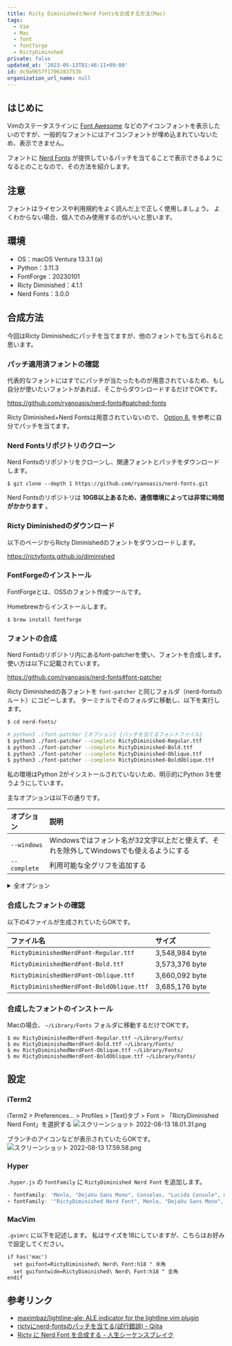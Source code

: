 ```yaml
---
title: Ricty DiminishedとNerd Fontsを合成する方法(Mac)
tags:
  - Vim
  - Mac
  - font
  - fontforge
  - RictyDiminshed
private: false
updated_at: '2023-05-13T01:46:11+09:00'
id: dc9a9657f1706283753b
organization_url_name: null
---
```

## はじめに

Vimのステータスラインに [Font Awesome](https://fontawesome.com/) などのアイコンフォントを表示したいのですが、一般的なフォントにはアイコンフォントが埋め込まれていないため、表示できません。

フォントに [Nerd Fonts](https://github.com/ryanoasis/nerd-fonts) が提供しているパッチを当てることで表示できるようになるとのことなので、その方法を紹介します。

## 注意

フォントはライセンスや利用規約をよく読んだ上で正しく使用しましょう。
よくわからない場合、個人でのみ使用するのがいいと思います。

## 環境

- OS：macOS Ventura 13.3.1 (a)
- Python：3.11.3
- FontForge：20230101
- Ricty Diminished：4.1.1
- Nerd Fonts：3.0.0

## 合成方法

今回はRicty Diminishedにパッチを当てますが、他のフォントでも当てられると思います。

### パッチ適用済フォントの確認

代表的なフォントにはすでにパッチが当たったものが用意されているため、もし自分が使いたいフォントがあれば、そこからダウンロードするだけでOKです。

https://github.com/ryanoasis/nerd-fonts#patched-fonts

Ricty Diminished+Nerd Fontsは用意されていないので、 [Option 8.](https://github.com/ryanoasis/nerd-fonts#option-8-patch-your-own-font) を参考に自分でパッチを当てます。

### Nerd Fontsリポジトリのクローン

Nerd Fontsのリポジトリをクローンし、関連フォントとパッチをダウンロードします。

```shell-session
$ git clone --depth 1 https://github.com/ryanoasis/nerd-fonts.git
```

Nerd Fontsのリポジトリは __10GB以上あるため、通信環境によっては非常に時間がかかります__ 。

### Ricty Diminishedのダウンロード

以下のページからRicty Diminishedのフォントをダウンロードします。

https://rictyfonts.github.io/diminished

### FontForgeのインストール

FontForgeとは、OSSのフォント作成ツールです。

Homebrewからインストールします。

```shell-session
$ brew install fontforge
```

### フォントの合成

Nerd Fontsのリポジトリ内にあるfont-patcherを使い、フォントを合成します。
使い方は以下に記載されています。

https://github.com/ryanoasis/nerd-fonts#font-patcher

Ricty Diminishedの各フォントを `font-patcher` と同じフォルダ（nerd-fontsのルート）にコピーします。
ターミナルでそのフォルダに移動し、以下を実行します。

```bash
$ cd nerd-fonts/

# python3 ./font-patcher {オプション} {パッチを当てるフォントファイル}
$ python3 ./font-patcher --complete RictyDiminished-Regular.ttf
$ python3 ./font-patcher --complete RictyDiminished-Bold.ttf
$ python3 ./font-patcher --complete RictyDiminished-Oblique.ttf
$ python3 ./font-patcher --complete RictyDiminished-BoldOblique.ttf
```

私の環境はPython 2がインストールされていないため、明示的にPython 3を使うようにしています。

主なオプションは以下の通りです。

|オプション|説明|
|:--|:--|
|`--windows`|Windowsではフォント名が32文字以上だと使えず、それを除外してWindowsでも使えるようにする|
|`--complete`|利用可能な全グリフを追加する|

<details><summary>全オプション</summary>

```shell-session
$ python3 ./font-patcher -h
Nerd Fonts Patcher v3.0.0 (4.3.1) (ff 20230101)
usage: font-patcher [-h] [-v] [-s] [-l] [-q] [-c] [--careful] [--removeligs]
                    [--postprocess [POSTPROCESS]]
                    [--configfile [CONFIGFILE]] [--custom [CUSTOM]]
                    [-ext [EXTENSION]] [-out [OUTPUTDIR]]
                    [--glyphdir [GLYPHDIR]] [--makegroups [{0,1,2,3,4,5,6}]]
                    [--variable-width-glyphs] [--has-no-italic]
                    [--progressbars | --no-progressbars]
                    [--debug [{0,1,2,3}]] [--dry]
                    [--xavgcharwidth [XAVGWIDTH]] [--fontawesome]
                    [--fontawesomeextension] [--fontlogos] [--octicons]
                    [--codicons] [--powersymbols] [--pomicons] [--powerline]
                    [--powerlineextra] [--material] [--weather]
                    font

Nerd Fonts Font Patcher: patches a given font with programming and development related glyphs

* Website: https://www.nerdfonts.com
* Version: 3.0.0
* Development Website: https://github.com/ryanoasis/nerd-fonts
* Changelog: https://github.com/ryanoasis/nerd-fonts/blob/-/changelog.md

positional arguments:
  font                  The path to the font to patch (e.g., Inconsolata.otf)

options:
  -h, --help            show this help message and exit
  -v, --version         show program's version number and exit
  -s, --mono, --use-single-width-glyphs
                        Whether to generate the glyphs as single-width not double-width (default is double-width)
  -l, --adjust-line-height
                        Whether to adjust line heights (attempt to center powerline separators more evenly)
  -q, --quiet, --shutup
                        Do not generate verbose output
  -c, --complete        Add all available Glyphs
  --careful             Do not overwrite existing glyphs if detected
  --removeligs, --removeligatures
                        Removes ligatures specificed in JSON configuration file
  --postprocess [POSTPROCESS]
                        Specify a Script for Post Processing
  --configfile [CONFIGFILE]
                        Specify a file path for JSON configuration file (see sample: src/config.sample.json)
  --custom [CUSTOM]     Specify a custom symbol font, all glyphs will be copied; absolute path suggested
  -ext [EXTENSION], --extension [EXTENSION]
                        Change font file type to create (e.g., ttf, otf)
  -out [OUTPUTDIR], --outputdir [OUTPUTDIR]
                        The directory to output the patched font file to
  --glyphdir [GLYPHDIR]
                        Path to glyphs to be used for patching
  --makegroups [{0,1,2,3,4,5,6}]
                        Use alternative method to name patched fonts (recommended)
  --variable-width-glyphs
                        Do not adjust advance width (no "overhang")
  --has-no-italic       Font family does not have Italic (but Oblique)
  --progressbars        Show percentage completion progress bars per Glyph Set (default)
  --no-progressbars     Don't show percentage completion progress bars per Glyph Set
  --debug [{0,1,2,3}]   Verbose mode (optional: 1=just to file; 2*=just to terminal; 3=display and file)
  --dry                 Do neither patch nor store the font, to check naming
  --xavgcharwidth [XAVGWIDTH]
                        Adjust xAvgCharWidth (optional: concrete value)

Symbol Fonts:
  --fontawesome         Add Font Awesome Glyphs (http://fontawesome.io/)
  --fontawesomeextension
                        Add Font Awesome Extension Glyphs (https://andrelzgava.github.io/font-awesome-extension/)
  --fontlogos, --fontlinux
                        Add Font Logos Glyphs (https://github.com/Lukas-W/font-logos)
  --octicons            Add Octicons Glyphs (https://octicons.github.com)
  --codicons            Add Codicons Glyphs (https://github.com/microsoft/vscode-codicons)
  --powersymbols        Add IEC Power Symbols (https://unicodepowersymbol.com/)
  --pomicons            Add Pomicon Glyphs (https://github.com/gabrielelana/pomicons)
  --powerline           Add Powerline Glyphs
  --powerlineextra      Add Powerline Glyphs (https://github.com/ryanoasis/powerline-extra-symbols)
  --material, --materialdesignicons, --mdi
                        Add Material Design Icons (https://github.com/templarian/MaterialDesign)
  --weather, --weathericons
                        Add Weather Icons (https://github.com/erikflowers/weather-icons)
```

</details>

### 合成したフォントの確認

以下の4ファイルが生成されていたらOKです。

|ファイル名|サイズ|
|:--|:--|
|`RictyDiminishedNerdFont-Regular.ttf`|3,548,984 byte|
|`RictyDiminishedNerdFont-Bold.ttf`|3,573,376 byte|
|`RictyDiminishedNerdFont-Oblique.ttf`|3,660,092 byte|
|`RictyDiminishedNerdFont-BoldOblique.ttf`|3,685,176 byte|

### 合成したフォントのインストール

Macの場合、 `~/Library/Fonts` フォルダに移動するだけでOKです。

```shell-session
$ mv RictyDiminishedNerdFont-Regular.ttf ~/Library/Fonts/
$ mv RictyDiminishedNerdFont-Bold.ttf ~/Library/Fonts/
$ mv RictyDiminishedNerdFont-Oblique.ttf ~/Library/Fonts/
$ mv RictyDiminishedNerdFont-BoldOblique.ttf ~/Library/Fonts/
```

## 設定

### iTerm2

iTerm2 > Preferences... > Profiles > [Text]タブ > Font >
「RictyDiminished Nerd Font」を選択する
![スクリーンショット 2022-08-13 18.01.31.png](https://qiita-image-store.s3.ap-northeast-1.amazonaws.com/0/138245/c681a531-1f80-438e-c373-fdc7949079b9.png)

ブランチのアイコンなどが表示されていたらOKです。
![スクリーンショット 2022-08-13 17.59.58.png](https://qiita-image-store.s3.ap-northeast-1.amazonaws.com/0/138245/2fd64c9f-0e16-310f-c2d1-6a7fb6431584.png)

### Hyper

`.hyper.js` の `fontFamily` に `RictyDiminished Nerd Font` を追加します。

```diff_javascript:.hyper.js
- fontFamily: 'Menlo, "DejaVu Sans Mono", Consolas, "Lucida Console", monospace',
+ fontFamily: '"RictyDiminished Nerd Font", Menlo, "DejaVu Sans Mono", Consolas, "Lucida Console", monospace',
```

### MacVim

`.gvimrc` に以下を記述します。
私はサイズを18にしていますが、こちらはお好みで設定してください。

```vimscript:.gvimrc
if has('mac')
  set guifont=RictyDiminished\ Nerd\ Font:h18 " 半角
  set guifontwide=RictyDiminished\ Nerd\ Font:h18 " 全角
endif
```

## 参考リンク

- [maximbaz/lightline-ale: ALE indicator for the lightline vim plugin](https://github.com/maximbaz/lightline-ale#using-icons-as-indicators)
- [rictyにnerd-fontsのパッチを当てる(試行錯誤) - Qiita](https://qiita.com/nechinechi/items/27f541849db04123ea15)
- [Ricty に Nerd Font を合成する - 人生シーケンスブレイク](https://shnsprk.com/entry/2022/03/28/090000)
